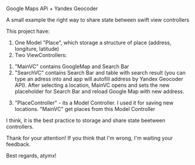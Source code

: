 Google Maps APi + Yandex Geocoder

A small example the right way to share state between swift view controllers

This project have:
1) One Model "Place", which storage a structure of place (address, longiture, latitude)
2) Two ViewControllers: 
  1. "MainVC" contains GoogleMap and Search Bar
  2. "SearchVC" contains Search Bar and table with search result (you can type an adress into and app will autofill address by Yandex Geocoder API). After selecting a location, MainVC opens and sets the new placeholder for Search Bar and reload Google Map with new address.
3) "PlaceController" - its a Model Controller. I used it for saving new locations. "MainVC" get places from this Model Controller

I think, it is the best practice to storage and share state beetween controllers. 

Thank for your attention! If you think that I'm wrong, I'm waiting your feedback. 

Best regards, atymx!
